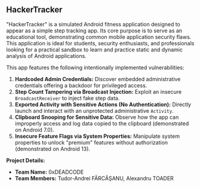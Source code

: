 ## HackerTracker
"HackerTracker" is a simulated Android fitness application designed to appear as a simple step tracking app. Its core purpose is to serve as an educational tool, demonstrating common mobile application security flaws. This application is ideal for students, security enthusiasts, and professionals looking for a practical sandbox to learn and practice static and dynamic analysis of Android applications.

This app features the following intentionally implemented vulnerabilities:

1.  **Hardcoded Admin Credentials:** Discover embedded administrative credentials offering a backdoor for privileged access.
2.  **Step Count Tampering via Broadcast Injection:** Exploit an insecure `BroadcastReceiver` to inject fake step data.
3.  **Exported Activity with Sensitive Actions (No Authentication):** Directly launch and interact with an unprotected administrative `Activity`.
4.  **Clipboard Snooping for Sensitive Data:** Observe how the app can improperly access and log data copied to the clipboard (demonstrated on Android 7.0).
5.  **Insecure Feature Flags via System Properties:** Manipulate system properties to unlock "premium" features without authorization (demonstrated on Android 13).

**Project Details:**
*   **Team Name:** 0xDEADCODE
*   **Team Members:** Tudor-Andrei FĂRCĂȘANU, Alexandru TOADER
